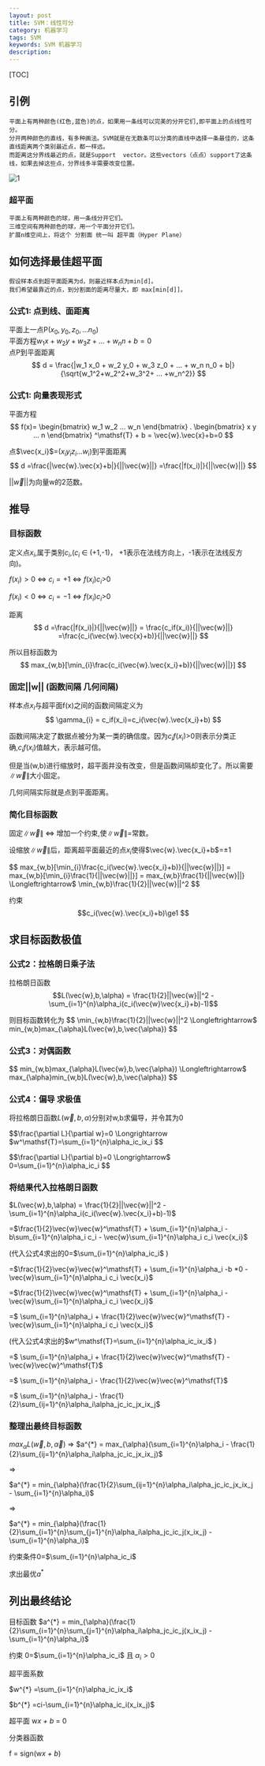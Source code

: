 ```yaml
---
layout: post
title: SVM：线性可分
category: 机器学习
tags: SVM
keywords: SVM 机器学习
description: 
---
```


[TOC]

## 引例
    平面上有两种颜色(红色,蓝色)的点，如果用一条线可以完美的分开它们,即平面上的点线性可分。
    分开两种颜色的直线，有多种画法。SVM就是在无数条可以分类的直线中选择一条最佳的，这条直线距离两个类别最近点，都一样远。  
    而距离这分界线最近的点，就是Support  vector。这些vectors（点点）support了这条线，如果去掉这些点，分界线多半需要改变位置。
    
![1](/public/img/machineL/svm/p_01.png)

### 超平面
    平面上有两种颜色的球，用一条线分开它们。
    三维空间有两种颜色的球，用一个平面分开它们。
    扩展n维空间上，将这个 分割面 统一叫 超平面（Hyper Plane）

## 如何选择最佳超平面
    假设样本点到超平面距离为d，则最近样本点为min[d]。
    我们希望最靠近的点，到分割面的距离尽量大，即 max[min[d]]。

### 公式1: 点到线、面距离 

平面上一点P($x_0,y_0,z_0,...n_0$)     
平面方程$w_1x+w_2y+w_3z+ ... +w_nn+b=0$   
点P到平面距离$$
d = \frac{|w_1 x_0 + w_2 y_0 + w_3 z_0 + ... + w_n n_0 + b|}{\sqrt{w_1^2+w_2^2+w_3^2+ ... +w_n^2}}
$$

### 公式1: 向量表现形式

平面方程 $$
f(x)=  \begin{bmatrix}
      w_1 w_2 ... w_n
    \end{bmatrix} . 
    \begin{bmatrix}
      x y ... n
    \end{bmatrix}
    ^\mathsf{T} + b
 = \vec{w}.\vec{x}+b=0
$$

点$\vec{x_i}$=($x_i y_i z_i ... w_i$)到平面距离$$
d =\frac{|\vec{w}.\vec{x}+b|}{||\vec{w}||}
  =\frac{|f(x_i)|}{||\vec{w}||}
$$

$||\vec{w}||$为向量w的2范数。

## 推导

### 目标函数
定义点$x_i$,属于类别$c_i$,($c_i$ $\in$ (+1,-1)， +1表示在法线方向上，-1表示在法线反方向)。
 
$f(x_i)>0$  $\Longleftrightarrow$ $c_i=+1$ $\Longleftrightarrow$ $f(x_i)c_i$>0

$f(x_i)<0$  $\Longleftrightarrow$ $c_i=-1$ $\Longleftrightarrow$ $f(x_i)c_i$>0

距离$$  
d =\frac{|f(x_i)|}{||\vec{w}||} = \frac{c_if(x_i)}{||\vec{w}||} =\frac{c_i(\vec{w}.\vec{x}+b)}{||\vec{w}||}
$$

所以目标函数为$$ 
max_{w,b}[\min_{i}\frac{c_i(\vec{w}.\vec{x_i}+b)}{||\vec{w}||}]
$$


### 固定||w|| (函数间隔 几何间隔)
样本点$x_{i}$与超平面f(x)之间的函数间隔定义为$$
\gamma_{i} = c_if(x_i)=c_i(\vec{w}.\vec{x_i}+b)
$$ 

函数间隔决定了数据点被分为某一类的确信度。因为$c_if(x_i)$>0则表示分类正确,$c_if(x_i)$值越大，表示越可信。

但是当(w,b)进行缩放时，超平面并没有改变，但是函数间隔却变化了。所以需要$\left \|\vec{w}\right \|$大小固定。

几何间隔实际就是点到平面距离。

### 简化目标函数

固定$\left \|\vec{w}\right \|$ $\Longleftrightarrow$ 增加一个约束,使$\left \|\vec{w}\right \|$=常数。

设缩放$\left \|\vec{w}\right \|$后，距离超平面最近的点$x_{i}$使得$\vec{w}.\vec{x_i}+b$=±1

$$ 
max_{w,b}[\min_{i}\frac{c_i(\vec{w}.\vec{x_i}+b)}{||\vec{w}||}]
= max_{w,b}[\min_{i}\frac{1}{||\vec{w}||}]
= max_{w,b}\frac{1}{||\vec{w}||}
\Longleftrightarrow$
\min_{w,b}\frac{1}{2}||\vec{w}||^2
$$

约束$$c_i(\vec{w}.\vec{x_i}+b)\ge1 
$$ 

## 求目标函数极值
### 公式2：拉格朗日乘子法

拉格朗日函数
$$L(\vec{w},b,\alpha) = \frac{1}{2}||\vec{w}||^2 - \sum_{i=1}^{n}\alpha_i(c_i(\vec{w}\vec{x_i}+b)-1)$$

则目标函数转化为
$$ 
\min_{w,b}\frac{1}{2}||\vec{w}||^2
\Longleftrightarrow$
min_{w,b}max_{\alpha}L(\vec{w},b,\vec{\alpha})
$$ 


### 公式3：对偶函数
$$
min_{w,b}max_{\alpha}L(\vec{w},b,\vec{\alpha})
\Longleftrightarrow$
max_{\alpha}min_{w,b}L(\vec{w},b,\vec{\alpha})
$$

### 公式4：偏导 求极值
将拉格朗日函数$L(\vec{w},b,\alpha)$分别对w,b求偏导，并令其为0

$$\frac{\partial L}{\partial w}=0
\Longrightarrow
$w^\mathsf{T}=\sum_{i=1}^{n}\alpha_ic_ix_i
$$

$$\frac{\partial L}{\partial b}=0
\Longrightarrow$ 
0=\sum_{i=1}^{n}\alpha_ic_i
$$ 

### 将结果代入拉格朗日函数
$L(\vec{w},b,\alpha) = \frac{1}{2}||\vec{w}||^2 - \sum_{i=1}^{n}\alpha_i(c_i(\vec{w}.\vec{x_i}+b)-1)$

=$\frac{1}{2}\vec{w}\vec{w}^\mathsf{T} + \sum_{i=1}^{n}\alpha_i -b\sum_{i=1}^{n}\alpha_i c_i - \vec{w}\sum_{i=1}^{n}\alpha_i c_i \vec{x_i}$

(代入公式4求出的0=$\sum_{i=1}^{n}\alpha_ic_i$ )

=$\frac{1}{2}\vec{w}\vec{w}^\mathsf{T} + \sum_{i=1}^{n}\alpha_i -b *0 - \vec{w}\sum_{i=1}^{n}\alpha_i c_i \vec{x_i}$

=$\frac{1}{2}\vec{w}\vec{w}^\mathsf{T} + \sum_{i=1}^{n}\alpha_i - \vec{w}\sum_{i=1}^{n}\alpha_i c_i \vec{x_i}$

=$ \sum_{i=1}^{n}\alpha_i + \frac{1}{2}\vec{w}\vec{w}^\mathsf{T} - \vec{w}\sum_{i=1}^{n}\alpha_i c_i \vec{x_i}$

(代入公式4求出的$w^\mathsf{T}=\sum_{i=1}^{n}\alpha_ic_ix_i$ )

=$ \sum_{i=1}^{n}\alpha_i + \frac{1}{2}\vec{w}\vec{w}^\mathsf{T} - \vec{w}\vec{w}^\mathsf{T}$

=$ \sum_{i=1}^{n}\alpha_i - \frac{1}{2}\vec{w}\vec{w}^\mathsf{T}$

=$ \sum_{i=1}^{n}\alpha_i - \frac{1}{2}\sum_{ij=1}^{n}\alpha_i\alpha_jc_ic_jx_ix_j$

### 整理出最终目标函数
$max_{\alpha}L(\vec{w},b,\vec{\alpha})$  $\Longrightarrow$ 
$a^{*} = max_{\alpha}(\sum_{i=1}^{n}\alpha_i - \frac{1}{2}\sum_{ij=1}^{n}\alpha_i\alpha_jc_ic_jx_ix_j)$

$\Longrightarrow$ 

$a^{*} = min_{\alpha}(\frac{1}{2}\sum_{ij=1}^{n}\alpha_i\alpha_jc_ic_jx_ix_j - \sum_{i=1}^{n}\alpha_i)$

$\Longrightarrow$ 

$a^{*} = min_{\alpha}(\frac{1}{2}\sum_{i=1}^{n}\sum_{j=1}^{n}\alpha_i\alpha_jc_ic_j(x_ix_j) - \sum_{i=1}^{n}\alpha_i)$


约束条件0=$\sum_{i=1}^{n}\alpha_ic_i$

求出最优$a^{*}$

## 列出最终结论

目标函数 $a^{*} = min_{\alpha}(\frac{1}{2}\sum_{i=1}^{n}\sum_{j=1}^{n}\alpha_i\alpha_jc_ic_j(x_ix_j) - \sum_{i=1}^{n}\alpha_i)$

约束 0=$\sum_{i=1}^{n}\alpha_ic_i$  且 $\alpha_i>0$


超平面系数

$w^{*} =\sum_{i=1}^{n}\alpha_ic_ix_i$

$b^{*} =ci-\sum_{i=1}^{n}\alpha_ic_i(x_ix_j)$

超平面
w*x  + b* = 0

分类器函数

f = sign(w*x  + b*)





